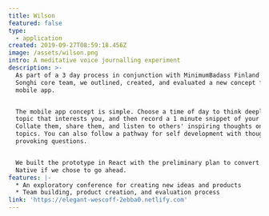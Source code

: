 ```yaml
---
title: Wilson
featured: false
type:
  - application
created: 2019-09-27T08:59:18.456Z
image: /assets/wilson.png
intro: A meditative voice journalling experiment
description: >-
  As part of a 3 day process in conjunction with MinimumBadass Finland and the
  Songhi core team, we outlined, created, and evaluated a new concept for a
  mobile app.


  The mobile app concept is simple. Choose a time of day to think deeply about a
  topic that interests you, and then record a 1 minute snippet of your thoughts.
  Collate them, share them, and listen to others' inspiring thoughts on the same
  topics. You can also follow a pathway for self development with thought
  provoking questions.


  We built the prototype in React with the preliminary plan to convert to React
  Native if we chose to go ahead.
features: |-
  * An exploratory conference for creating new ideas and products
  * Team building, product creation, and evaluation process
link: 'https://elegant-wescoff-2ebba0.netlify.com'
---
```


